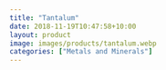 ```yaml
---
title: "Tantalum"
date: 2018-11-19T10:47:58+10:00
layout: product
image: images/products/tantalum.webp
categories: ["Metals and Minerals"]
---
```

